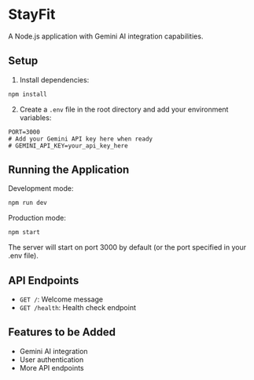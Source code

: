 # StayFit

A Node.js application with Gemini AI integration capabilities.

## Setup

1. Install dependencies:
```bash
npm install
```

2. Create a `.env` file in the root directory and add your environment variables:
```
PORT=3000
# Add your Gemini API key here when ready
# GEMINI_API_KEY=your_api_key_here
```

## Running the Application

Development mode:
```bash
npm run dev
```

Production mode:
```bash
npm start
```

The server will start on port 3000 by default (or the port specified in your .env file).

## API Endpoints

- `GET /`: Welcome message
- `GET /health`: Health check endpoint

## Features to be Added

- Gemini AI integration
- User authentication
- More API endpoints 